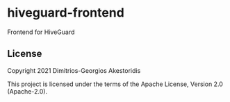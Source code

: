 # hiveguard-frontend

Frontend for HiveGuard


## License

Copyright 2021 Dimitrios-Georgios Akestoridis

This project is licensed under the terms of the Apache License, Version 2.0 (Apache-2.0).
